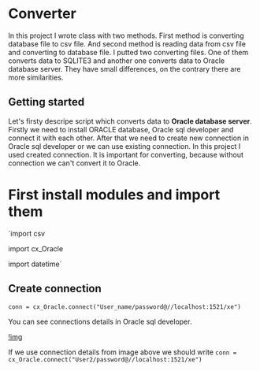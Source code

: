 # Converter

In this project I wrote class with two methods. First method is converting database file to csv file. And second method is reading data from csv file and converting to database file. I putted two converting files. One of them converts data to SQLITE3 and another one converts data to Oracle database server. They have small differences, on the contrary there are more similarities.


## Getting started

Let's firsty descripe script which converts data to <b> Oracle database server</b>. Firstly we need to install ORACLE database, Oracle sql developer and connect it with each other. After that we need to create new connection in Oracle sql developer or we can use existing connection. In this project I used created connection. It is important for converting, because without connection we can't convert it to Oracle.

# First install modules and import them

`import csv

import cx_Oracle

import datetime`

## Create connection 

`conn = cx_Oracle.connect("User_name/password@//localhost:1521/xe") `

You can see connections details in Oracle sql developer.

[!img](https://github.com/nurbolatkz/Converter/blob/main/static/connection_details.png)

If we use connection details from image above we should write `conn = cx_Oracle.connect("User2/password@//localhost:1521/xe")`







